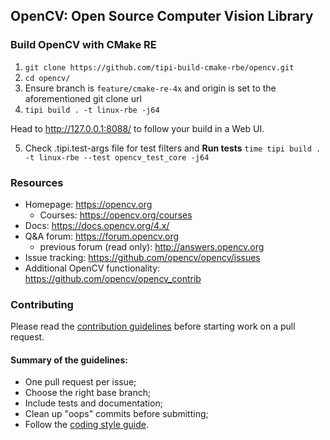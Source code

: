 ## OpenCV: Open Source Computer Vision Library

### Build OpenCV with CMake RE

1. `git clone https://github.com/tipi-build-cmake-rbe/opencv.git`
2. `cd opencv/`
3. Ensure branch is `feature/cmake-re-4x` and origin is set to the aforementioned git clone url
4. `tipi build . -t linux-rbe -j64`

Head to http://127.0.0.1:8088/ to follow your build in a Web UI.

5. Check .tipi.test-args file for test filters and **Run tests** `time tipi build . -t linux-rbe --test opencv_test_core -j64`

### Resources

* Homepage: <https://opencv.org>
  * Courses: <https://opencv.org/courses>
* Docs: <https://docs.opencv.org/4.x/>
* Q&A forum: <https://forum.opencv.org>
  * previous forum (read only): <http://answers.opencv.org>
* Issue tracking: <https://github.com/opencv/opencv/issues>
* Additional OpenCV functionality: <https://github.com/opencv/opencv_contrib> 


### Contributing

Please read the [contribution guidelines](https://github.com/opencv/opencv/wiki/How_to_contribute) before starting work on a pull request.

#### Summary of the guidelines:

* One pull request per issue;
* Choose the right base branch;
* Include tests and documentation;
* Clean up "oops" commits before submitting;
* Follow the [coding style guide](https://github.com/opencv/opencv/wiki/Coding_Style_Guide).
